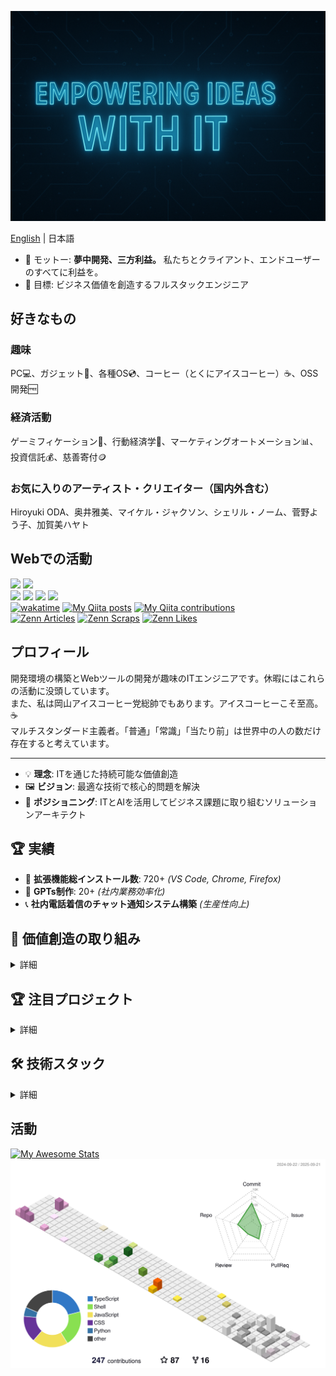 <p align="center">
   <img src="img/file_00000000a50461f89b37e37cbbaed97a.png" width="600">
</p>

[English](README.md) | 日本語

- 🧩 モットー: **夢中開発、三方利益。** 私たちとクライアント、エンドユーザーのすべてに利益を。
- 🎯 目標: ビジネス価値を創造するフルスタックエンジニア

## 好きなもの
### 趣味
PC💻、ガジェット📱、各種OS💿、コーヒー（とくにアイスコーヒー）☕、OSS開発🆓

### 経済活動
ゲーミフィケーション👾、行動経済学🚶、マーケティングオートメーション📊、投資信託💰、慈善寄付🪙

### お気に入りのアーティスト・クリエイター（国内外含む）
Hiroyuki ODA、奥井雅美、マイケル・ジャクソン、シェリル・ノーム、菅野よう子、加賀美ハヤト

## Webでの活動

[![](https://img.shields.io/badge/-@hidao@freakmix.com-A1CA03?style=flat&logo=misskey&logoColor=white)](https://freakmix.com/@hidao) 
[![](https://img.shields.io/badge/-@hidao@social.vivaldi.net-3088D4.svg?logo=mastodon&style=flat)](https://social.vivaldi.net/@hidao)  
[![](https://img.shields.io/badge/-@hidao80-0A0A0A?style=flat&logo=devdotto&logoColor=white)](https://dev.to/hidao80) 
[![](https://img.shields.io/badge/-@hidao80-3EA8FF?style=flat&logo=zenn&logoColor=white)](https://zenn.dev/hidao) 
[![](https://img.shields.io/badge/-@hidao-55C500.svg?logo=qiita&style=flat)](https://qiita.com/hidao) 
[![](https://img.shields.io/badge/-@hidao80-339966.svg?logo=speakerdeck&style=flat)](https://speakerdeck.com/hidao80)  
[![wakatime](https://wakatime.com/badge/user/5ceb0e0c-cd5a-4f41-96f9-54eaef1b8d9a.svg)](https://wakatime.com/@5ceb0e0c-cd5a-4f41-96f9-54eaef1b8d9a) 
[![My Qiita posts](https://qiita-badge.apiapi.app/s/hidao/posts.svg)](http://qiita.com/hidao) 
[![My Qiita contributions](https://qiita-badge.apiapi.app/s/hidao/contributions.svg)](http://qiita.com/hidao)  
[![Zenn Articles](https://zenn-badge.nikaera.com/s/hidao/articles?style=flat)](https://zenn.dev/hidao/articles) 
[![Zenn Scraps](https://zenn-badge.nikaera.com/s/hidao/scraps?style=flat)](https://zenn.dev/hidao/scraps) 
[![Zenn Likes](https://zenn-badge.nikaera.com/s/hidao/likes?style=flat)](https://zenn.dev/hidao) 

## プロフィール

開発環境の構築とWebツールの開発が趣味のITエンジニアです。休暇にはこれらの活動に没頭しています。  
また、私は岡山アイスコーヒー党総帥でもあります。アイスコーヒーこそ至高。☕️  
マルチスタンダード主義者。「普通」「常識」「当たり前」は世界中の人の数だけ存在すると考えています。

---

- 💡 **理念**: ITを通じた持続可能な価値創造
- 🖼️ **ビジョン**: 最適な技術で核心的問題を解決
- 📍 **ポジショニング**: ITとAIを活用してビジネス課題に取り組むソリューションアーキテクト

## 🏆 実績
- 🔧 **拡張機能総インストール数**: 720+ *(VS Code, Chrome, Firefox)*
- 🤖 **GPTs制作**: 20+ *(社内業務効率化)*
- 📞 **社内電話着信のチャット通知システム構築** *(生産性向上)*

## 🚀 価値創造の取り組み

<details>
<summary>詳細</summary>

**機能拡張のインストール数**  
![](https://img.shields.io/visual-studio-marketplace/i/hidao80.embed-images-in-markdown?logo=visualstudiocode&label=VSCode%20installs&style=flat)
![](https://img.shields.io/amo/users/share-with-sharegpt?logo=firefoxbrowser&label=Firefox%20users&style=flat) 
![](https://img.shields.io/badge/Chrome-14%20installs-informational?logo=googlechrome&style=flat)  
*（Chromeエクステンションのインストール数はまだ自動更新されていません — Chrome Web Storeページでのみ表示）*  
**総インストール数:** 720+

### **クロスプラットフォーム開発の実績**
- オープンソースポートフォリオ: GitHubで[60以上の公開リポジトリ](https://github.com/hidao80?tab=repositories)
- クロスプラットフォーム開発:
  * UserScripts: [30以上の自動化ツール](https://github.com/hidao80/UserScript)
  * ブラウザ拡張機能: [Chrome Web Store](https://chromewebstore.google.com/detail/fast-logbook/ifmhhodbomecmgjdflojanlfipldlcbe?authuser=0&hl=ja) + [Firefox Add-ons](https://addons.mozilla.org/ja/firefox/addon/share-with-sharegpt/)（公開済み）
  * VS Code拡張機能: [Marketplace公開済み](https://marketplace.visualstudio.com/items?itemName=hidao80.embed-images-in-markdown)
  * デスクトップアプリケーション: [Electronベースアプリ](https://github.com/hidao80/TsumiQiita)
 
### **強み**
1. **単一リソースから多面的価値創造を最大化する戦略的思考**  
  ひとつの成果物からチュートリアル、詳細解説、設計メモを作成し、最小限の追加コストで異なる読者層にリーチ。
2. **ビジネス価値にフォーカスしたフルスタック開発**
  * インフラからUXまでのエンドツーエンドソリューションを提供
  * ビジネスプロセス自動化のため20以上のGPTsを作成
  * AIワークフロー統合を強化するMCPサーバーを開発
    - 例）[Claudeデスクトップアプリ向けメモリー拡張機能](https://github.com/hidao80/memory_mcp)
3. **AI駆動ビジネスプロセス最適化**
  * 生産性損失を削減する通話通知システムの自動化
  * Power AutomateによるFAX通知&フィルタリングフローの実装
  * Webページの競合分析とメールマーケティングのためのカスタムツール構築

</details>

## 🏆 注目プロジェクト

<details>
<summary>詳細</summary>

### 1. [ShigotoForm](https://github.com/hidao80/ShigotoForm)  
オフライン動作、IndexedDBストレージ、PDF出力機能を備えたPWAベースの履歴書ジェネレーター。シームレス&サーバレスな履歴書作成機能を提供。  
*技術スタック: PWA、Vite、IndexedDB、JavaScript、HTML/CSS*  
<img width="350" alt="Input Screen" title="Input Screen" src="https://github.com/user-attachments/assets/01a0c251-604e-4536-8c74-9b74bed8fff6">

### 2. [memory_mcp](https://github.com/hidao80/memory_mcp)  
LLM（Claude、Cursorエディター、GitHub Copilot Chatなど）と開発環境を橋渡しするMCPサーバー。シームレスなAIワークフロー統合と生産性向上を実現。  
*技術スタック: Node.js、Python、MCP、AI/LLM統合*

### 3. [embed-images-in-markdown](https://github.com/hidao80/embed-images-in-markdown)  
画像をMarkdownファイルに直接埋め込むことができるVS Code拡張機能。ドキュメント作成をより簡単でスマートに。  
*技術スタック: TypeScript、VS Code API、Markdown*  
<img width="350" alt="preview" title="preview" src="https://user-images.githubusercontent.com/8155294/219820928-a38088bd-a8f4-465e-9117-30a17216f3b3.gif">

</details>

## 🛠️ 技術スタック

<details>
<summary>詳細</summary>

### ⚡️ 現在使用中
- **フロントエンド**: JavaScript、HTML/CSS、jQuery、WebRTC API、Web Speech API、Geolocation API、Prompt API、Chrome拡張機能、Firefox拡張機能、VS Code拡張機能、Claudeデスクトップ拡張機能、UserScript、PWA、Bookmarklet
- **バックエンド**: PHP、Laravel、MySQL、PostgreSQL、SASS、Twig、Python
- **インフラ**: AWS、Azure、Linux、BSD、Windows Server、Apache、MariaDB、ssh、sendmail、Git、Subversion、Docker、Vagrant、Ansible、Mackerel
- **マーケティング**: WordPress、SEO、Google Ads、Facebook Ads、プレスリリース、リード生成サイトへの掲載、Google Analytics 4、Google Search Console、Google Tag Manager、構造化データ（schema）
- **AIツール**: GitHub Copilot Chat、ReCline-Legacy、Claude、ChatGPT、MS Copilot、M365 Copilot、Gemini、Grok、楽天AI、NotebookLM、DALL-E3、MCP Server、MCP設定ファイル、ローカルLLM AI（Ollama、LM Studio、GPT4ALL）
- **チャットツール**: Chatwork、Slack、LINE、Teams、Messenger、Discord、Matrix、Google Chat、Google Meet、Zoom、FaceTime
- **ナレッジベース**: esa.io、OneNote、Google Keep、Redmine Wiki、Zenn.dev、qiita.com 

### 📚️ 現在学習・練習中
- **モダンフロントエンド**: React + TypeScript + Vite、Vue.js、IndexedDB、Server-Sent Events（SSE）、WebSocket API、Web Push API、Notification API
- **モダンバックエンド**: FastAPI、FastMCP、GraphQL
- **AI開発**: Codex CLI、Claude Code、Gemini-cli、v0、CodeRabbit、Replit、Serena、AGENT.md
- **AI統合**: MCPサーバー開発
- **資格**: IPA ITストラテジスト、データベーススペシャリスト、日商簿記3級
- **コンテンツ戦略**: 複数プラットフォームへの技術記事投稿
  * 例）技術記事は[Zenn](https://zenn.dev/hidao)、Tipsやポエムは[Qiita](https://qiita.com/hidao)、ITから外れたビジネスよりの話題や自分の考案したメソッドの解説は[はてなブログ](https://hidao.hatenablog.com/)

</details>

## 活動
[![My Awesome Stats](https://awesome-github-stats.azurewebsites.net/user-stats/hidao80?cardType=level&preferLogin=false)](https://git.io/awesome-stats-card)
![](./profile-3d-contrib/profile-south-season-animate.svg)




